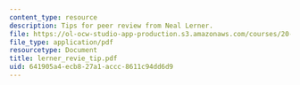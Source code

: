 ```yaml
---
content_type: resource
description: Tips for peer review from Neal Lerner.
file: https://ol-ocw-studio-app-production.s3.amazonaws.com/courses/20-109-laboratory-fundamentals-in-biological-engineering-fall-2007/641905a4ecb827a1accc8611c94dd6d9_lerner_revie_tip.pdf
file_type: application/pdf
resourcetype: Document
title: lerner_revie_tip.pdf
uid: 641905a4-ecb8-27a1-accc-8611c94dd6d9
---
```

